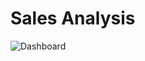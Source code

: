 # Sales Analysis
![Dashboard](https://github.com/PiyushRaut008/Store-Sales-Analysis/assets/142095762/7e5c4e8e-ffe9-4add-b9c2-90de06e59b80)
